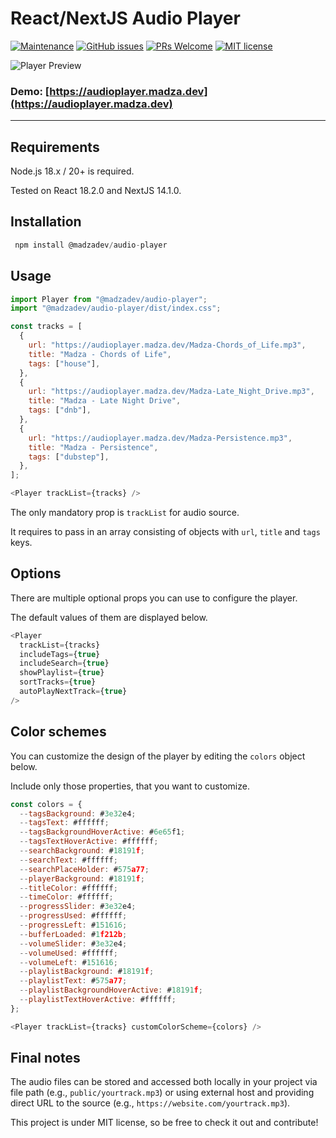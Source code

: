 # React/NextJS Audio Player

[![Maintenance](https://img.shields.io/badge/Maintained%3F-yes-green.svg)](https://github.com/madzadev/audio-player/graphs/commit-activity)
[![GitHub issues](https://img.shields.io/github/issues/madzadev/audio-player)](https://github.com/madzadev/audio-player/issues/)
[![PRs Welcome](https://img.shields.io/badge/PRs-welcome-brightgreen.svg?style=flat-square)](http://makeapullrequest.com)
[![MIT license](https://img.shields.io/badge/License-MIT-blue.svg)](https://choosealicense.com/licenses/mit/)

![Player Preview](https://i.imgur.com/qVX68ve.gif)

### Demo: [https://audioplayer.madza.dev](https://audioplayer.madza.dev)

---

## Requirements

Node.js 18.x / 20+ is required.

Tested on React 18.2.0 and NextJS 14.1.0.

## Installation

```javascript
 npm install @madzadev/audio-player
```

## Usage

```javascript
import Player from "@madzadev/audio-player";
import "@madzadev/audio-player/dist/index.css";
```

```javascript
const tracks = [
  {
    url: "https://audioplayer.madza.dev/Madza-Chords_of_Life.mp3",
    title: "Madza - Chords of Life",
    tags: ["house"],
  },
  {
    url: "https://audioplayer.madza.dev/Madza-Late_Night_Drive.mp3",
    title: "Madza - Late Night Drive",
    tags: ["dnb"],
  },
  {
    url: "https://audioplayer.madza.dev/Madza-Persistence.mp3",
    title: "Madza - Persistence",
    tags: ["dubstep"],
  },
];
```

```javascript
<Player trackList={tracks} />
```

The only mandatory prop is `trackList` for audio source.

It requires to pass in an array consisting of objects with `url`, `title` and `tags` keys.

## Options

There are multiple optional props you can use to configure the player.

The default values of them are displayed below.

```javascript
<Player
  trackList={tracks}
  includeTags={true}
  includeSearch={true}
  showPlaylist={true}
  sortTracks={true}
  autoPlayNextTrack={true}
/>
```

## Color schemes

You can customize the design of the player by editing the `colors` object below.

Include only those properties, that you want to customize.

```javascript
const colors = {
  --tagsBackground: #3e32e4;
  --tagsText: #ffffff;
  --tagsBackgroundHoverActive: #6e65f1;
  --tagsTextHoverActive: #ffffff;
  --searchBackground: #18191f;
  --searchText: #ffffff;
  --searchPlaceHolder: #575a77;
  --playerBackground: #18191f;
  --titleColor: #ffffff;
  --timeColor: #ffffff;
  --progressSlider: #3e32e4;
  --progressUsed: #ffffff;
  --progressLeft: #151616;
  --bufferLoaded: #1f212b;
  --volumeSlider: #3e32e4;
  --volumeUsed: #ffffff;
  --volumeLeft: #151616;
  --playlistBackground: #18191f;
  --playlistText: #575a77;
  --playlistBackgroundHoverActive: #18191f;
  --playlistTextHoverActive: #ffffff;
};
```

```javascript
<Player trackList={tracks} customColorScheme={colors} />
```

## Final notes

The audio files can be stored and accessed both locally in your project via file path (e.g., `public/yourtrack.mp3`) or using external host and providing direct URL to the source (e.g., `https://website.com/yourtrack.mp3`).

This project is under MIT license, so be free to check it out and contribute!
